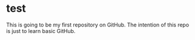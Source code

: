 # test
This is going to be my first repository on GitHub. The intention of this repo is just to learn basic GitHub.
